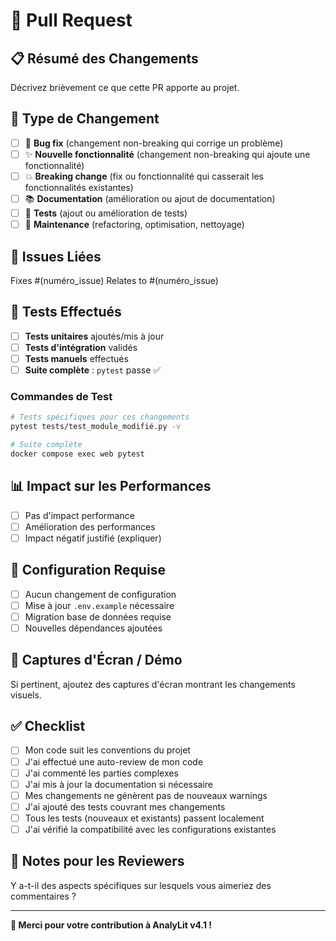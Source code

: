 # 🚀 Pull Request

## 📋 **Résumé des Changements**

Décrivez brièvement ce que cette PR apporte au projet.

## 🎯 **Type de Changement**

- [ ] 🐛 **Bug fix** (changement non-breaking qui corrige un problème)
- [ ] ✨ **Nouvelle fonctionnalité** (changement non-breaking qui ajoute une fonctionnalité)
- [ ] 💥 **Breaking change** (fix ou fonctionnalité qui casserait les fonctionnalités existantes)
- [ ] 📚 **Documentation** (amélioration ou ajout de documentation)
- [ ] 🧪 **Tests** (ajout ou amélioration de tests)
- [ ] 🔧 **Maintenance** (refactoring, optimisation, nettoyage)

## 🔗 **Issues Liées**

Fixes #(numéro_issue)
Relates to #(numéro_issue)

## 🧪 **Tests Effectués**

- [ ] **Tests unitaires** ajoutés/mis à jour
- [ ] **Tests d'intégration** validés
- [ ] **Tests manuels** effectués
- [ ] **Suite complète** : `pytest` passe ✅

### Commandes de Test
```bash
# Tests spécifiques pour ces changements
pytest tests/test_module_modifié.py -v

# Suite complète
docker compose exec web pytest
```

## 📊 **Impact sur les Performances**

- [ ] Pas d'impact performance
- [ ] Amélioration des performances
- [ ] Impact négatif justifié (expliquer)

## 🔧 **Configuration Requise**

- [ ] Aucun changement de configuration
- [ ] Mise à jour `.env.example` nécessaire
- [ ] Migration base de données requise
- [ ] Nouvelles dépendances ajoutées

## 📸 **Captures d'Écran / Démo**

Si pertinent, ajoutez des captures d'écran montrant les changements visuels.

## ✅ **Checklist**

- [ ] Mon code suit les conventions du projet
- [ ] J'ai effectué une auto-review de mon code
- [ ] J'ai commenté les parties complexes
- [ ] J'ai mis à jour la documentation si nécessaire
- [ ] Mes changements ne génèrent pas de nouveaux warnings
- [ ] J'ai ajouté des tests couvrant mes changements
- [ ] Tous les tests (nouveaux et existants) passent localement
- [ ] J'ai vérifié la compatibilité avec les configurations existantes

## 🎯 **Notes pour les Reviewers**

Y a-t-il des aspects spécifiques sur lesquels vous aimeriez des commentaires ?

---

**🚀 Merci pour votre contribution à AnalyLit v4.1 !**